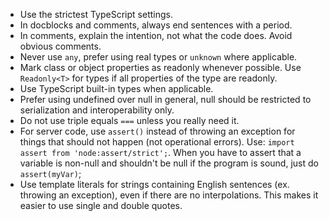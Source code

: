 - Use the strictest TypeScript settings.
- In docblocks and comments, always end sentences with a period.
- In comments, explain the intention, not what the code does. Avoid obvious comments.
- Never use `any`, prefer using real types or `unknown` where applicable.
- Mark class or object properties as readonly whenever possible.
  Use `Readonly<T>` for types if all properties of the type are readonly.
- Use TypeScript built-in types when applicable.
- Prefer using undefined over null in general, null should be restricted to serialization and interoperability only.
- Do not use triple equals `===` unless you really need it.
- For server code, use `assert()` instead of throwing an exception for things that should not happen (not operational errors).
  Use: `import assert from 'node:assert/strict';`.
  When you have to assert that a variable is non-null and shouldn't be null if the program is sound, just do `assert(myVar)`;
- Use template literals for strings containing English sentences (ex. throwing an exception), even if there are no interpolations.
  This makes it easier to use single and double quotes.
